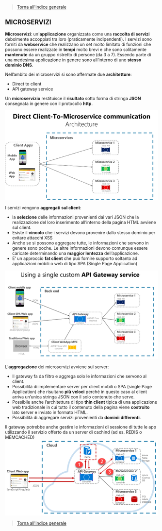 >[Torna all'indice generale](main.md)
## **MICROSERVIZI**

**Microservizi**: un'**applicazione** organizzata come una **raccolta di servizi** debolmente accoppiati tra loro (praticamente indipendenti). I servizi sono forniti da **webservice** che realizzano un set molto limitato di funzioni che possono essere realizzate in **tempi** molto brevi e che sono solitamente **mantenute** da un gruppo ristretto di persone (da 3 a 7). Essendo parte di una medesima applicazione in genere sono all’interno di uno **stesso dominio DNS**. 

Nell’ambito dei microservizi si sono affermate due **architetture**:
-	Direct to client
-	API gateway service

Un **microservizio** restituisce il **risultato** sotto forma di stringa **JSON** consegnata in genere con il protocollo **http**.

 ![directmicro](directmicro.png)
 

I servizi vengono **aggregati sul client**: 
-	la **selezione** delle informazioni provenienti dai vari JSON che la realizzazione del loro inserimento all’interno della pagina HTML avviene sul client.
-	Esiste il **vincolo** che i servizi devono provenire dallo stesso dominio per evitare attacchi XSS
-	Anche se si possono aggregare tutte, le informazioni che servono in genere sono poche.  Le altre informazioni devono comunque essere caricate determinando una **maggior lentezza** dell’applicazione.
-	E’ un approccio **fat client** che può fornire supporto soltanto ad applicazioni mobili o web di tipo SPA (Single Page Application)
 
 ![gatewaymicro](gatewaymicro.png)

L’**aggregazione** dei microservizi avviene sul server:
-	Il gateway fa da filtro e aggrega solo le informazioni che servono al client.
-	Possibilità di implementare server per client mobili o SPA (single Page Application) che risultano **più veloci** perché in questo caso al client arriva un’unica stringa JSON con il solo contenuto che serve.
-	Possibile anche l’architettura di tipo **thin client** tipica di una applicazione web tradizionale in cui tutto il contenuto della pagina viene **costruito** lato server e inviato in formato HTML. 
-	Possibilità di aggregare servizi provenienti da **dominii differenti**.


Il gateway potrebbe anche gestire le informazioni di sessione di tutte le app utilizzando il servizio offerto da un server di cachind (ad es. REDIS o MEMCACHED)
![redis](caching-in-a-cloud-native-app.png)

>[Torna all'indice generale](main.md)
